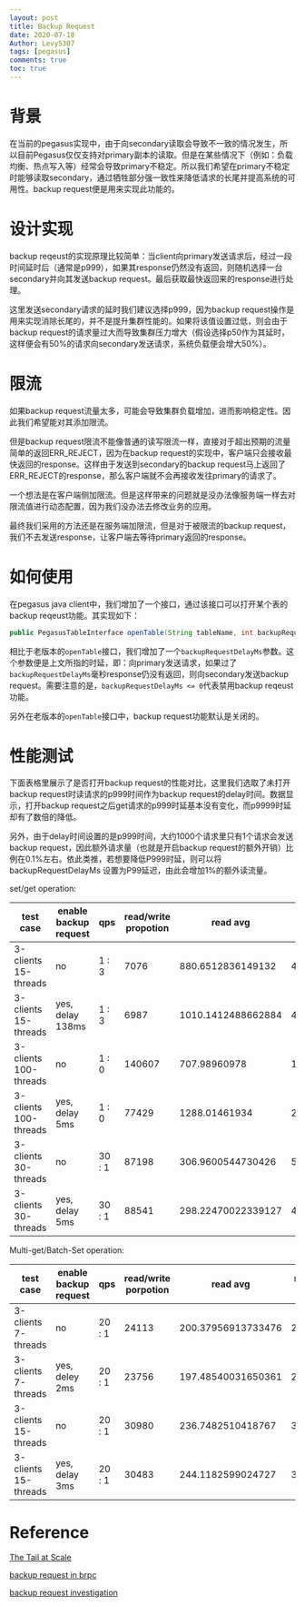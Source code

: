 ```yaml
---
layout: post
title: Backup Request 
date: 2020-07-18
Author: Levy5307
tags: [pegasus]
comments: true
toc: true
---
```


# 背景
在当前的pegasus实现中，由于向secondary读取会导致不一致的情况发生，所以目前Pegasus仅仅支持对primary副本的读取。但是在某些情况下（例如：负载均衡、热点写入等）经常会导致primary不稳定。所以我们希望在primary不稳定时能够读取secondary，通过牺牲部分强一致性来降低请求的长尾并提高系统的可用性。backup request便是用来实现此功能的。

# 设计实现

backup reqeust的实现原理比较简单：当client向primary发送请求后，经过一段时间延时后（通常是p999），如果其response仍然没有返回，则随机选择一台secondary并向其发送backup request。最后获取最快返回来的response进行处理。

这里发送secondary请求的延时我们建议选择p999，因为backup request操作是用来实现消除长尾的，并不是提升集群性能的。如果将该值设置过低，则会由于backup request的请求量过大而导致集群压力增大（假设选择p50作为其延时，这样便会有50%的请求向secondary发送请求，系统负载便会增大50%）。

# 限流

如果backup request流量太多，可能会导致集群负载增加，进而影响稳定性。因此我们希望能对其添加限流。

但是backup request限流不能像普通的读写限流一样，直接对于超出预期的流量简单的返回ERR_REJECT，因为在backup request的实现中，客户端只会接收最快返回的response。这样由于发送到secondary的backup request马上返回了ERR_REJECT的response，那么客户端就不会再接收发往primary的请求了。

一个想法是在客户端侧加限流。但是这样带来的问题就是没办法像服务端一样去对限流值进行动态配置，因为我们没办法去修改业务的应用。

最终我们采用的方法还是在服务端加限流，但是对于被限流的backup request，我们不去发送response，让客户端去等待primary返回的response。

# 如何使用
在pegasus java client中，我们增加了一个接口，通过该接口可以打开某个表的backup reqeust功能。其实现如下：
```java
public PegasusTableInterface openTable(String tableName, int backupRequestDelayMs) throws PException;
```

相比于老版本的`openTable`接口，我们增加了一个`backupRequestDelayMs`参数。这个参数便是上文所指的时延，即：向primary发送请求，如果过了`backupRequestDelayMs`毫秒response仍没有返回，则向secondary发送backup request。需要注意的是，`backupRequestDelayMs <= 0`代表禁用backup reqeust功能。

另外在老版本的`openTable`接口中，backup request功能默认是关闭的。

# 性能测试

下面表格里展示了是否打开backup request的性能对比，这里我们选取了未打开backup request时读请求的p999时间作为backup request的delay时间。数据显示，打开backup request之后get请求的p999时延基本没有变化，而p9999时延却有了数倍的降低。

另外，由于delay时间设置的是p999时间，大约1000个请求里只有1个请求会发送backup request，因此额外请求量（也就是开启backup request的额外开销）比例在0.1%左右。依此类推，若想要降低P999时延，则可以将 backupRequestDelayMs 设置为P99延迟，由此会增加1%的额外读流量。

set/get operation:

|  test case   | enable backup request  |  qps | read/write propotion  |  read avg  |  read p95  |  read p99  |  read p999  |  read p9999  |  write avg  |  write p95  |  write p99  |  write p999  |  write p9999  |  
| ---- | ---- | ---- | ---- | ---- | ---- | ---- | ---- | ---- | ---- | ---- | ---- | ---- | --- |
| 3-clients 15-threads | no | 1 : 3 | 7076 | 880.6512836149132 | 428.0 | 727.0 | 138495.0 | 988671.0 | 2495.0710801540517 | 6319.0 | 9023.0 | 36319.0 | 531455.0|
| 3-clients 15-threads | yes, delay 138ms | 1 : 3 | 6987 | 1010.1412488662884 | 403.0  | 7747.0 | 138751.0 | 153599.0 | 2476.104380444753 | 6859.0 | 9119.0 | 13759.0 | 185855.0 |
| 3-clients 100-threads | no | 1 : 0 | 140607 | 707.98960978 | 1474.0 | 2731.0 | 5511.0 | 167551.0 |  | | |  | |
| 3-clients 100-threads | yes, delay 5ms | 1 : 0 | 77429 | 1288.01461934 | 2935.0 | 3487.0 | 6323.0 | 71743.0 | ---- | ---- | ---- | ---- | --- |
| 3-clients 30-threads | no | 30 : 1 | 87198 | 306.9600544730426 | 513.0 | 805.0 | 4863.0 | 28271.0 | 1369.4669874672938 | 2661.0 | 5795.0 | 22319.0 | 51359.0 |
| 3-clients 30-threads | yes, delay 5ms | 30 : 1 | 88541 | 298.22470022339127 | 493.0 | 711.0 | 4483.0 | 18479.0 | 1467.6130963728997 | 3263.0 | 6411.0 | 17439.0 | 50975.0 |

Multi-get/Batch-Set operation: 

|  test case  | enable backup request  |  qps | read/write porpotion  |  read avg  |  read p95  |  read p99  |  read p999  |  read p9999  |  write avg  |  write p95  |  write p99  |  write p999  |  write p9999  |  
| ---- | ---- | ---- | ---- | ---- | ---- | ---- | ---- | ---- | ---- | ---- | ---- | ---- | --- |
| 3-clients  7-threads | no | 20 : 1 | 24113 | 200.37956913733476 | 277.0 | 410.0 | 2317.0 | 21647.0 | 2034.1923768463382 | 4283.0 | 6427.0 | 18271.0 | 62687.0 |
| 3-clients  7-threads | yes, deley 2ms | 20 : 1 | 23756 | 197.48540031650361 | 268.0 | 351.0 | 2173.0 | 5759.0 | 2187.199077764627 | 4531.0 | 6551.0 | 21551.0 | 63999.0 |
| 3-clients  15-threads | no | 20 : 1 | 30980 | 236.7482510418767 | 348.0 | 526.0 | 3535.0 | 25695.0 | 5361.380053671262 | 14087.0 | 20223.0 | 40639.0 | 90815.0 |
| 3-clients  15-threads | yes, delay 3ms | 20 : 1 | 30483 | 244.1182599024727 | 386.0 | 540.0 | 3105.0 | 13287.0 | 5377.992155339365 | 14119.0 | 19535.0 | 31311.0 | 103103.0 |

# Reference

[The Tail at Scale](https://research.google/pubs/pub40801/)

[backup request in brpc](https://github.com/apache/incubator-brpc/blob/master/docs/en/backup_request.md)

[backup request investigation](https://levy5307.github.io/blog/backup-request-investigation)


